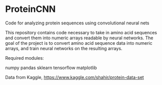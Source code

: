 # ProteinCNN
Code for analyzing protein sequences using convolutional neural nets 

This repository contains code necessary to take in amino
acid sequences and convert them into numeric arrays readable
by neural networks. The goal of the project is to convert amino acid 
sequence data into numeric arrays, and train neural networks on
the resulting arrays. 

Required modules:

numpy
pandas
sklearn
tensorflow
matplotlib

Data from Kaggle, https://www.kaggle.com/shahir/protein-data-set

